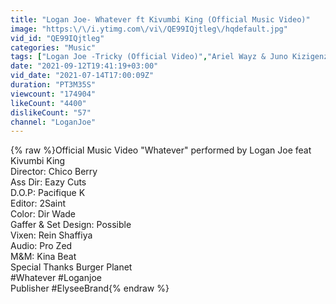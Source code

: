 ```yaml
---
title: "Logan Joe- Whatever ft Kivumbi King (Official Music Video)"
image: "https:\/\/i.ytimg.com\/vi\/QE99IQjtleg\/hqdefault.jpg"
vid_id: "QE99IQjtleg"
categories: "Music"
tags: ["Logan Joe -Tricky (Official Video)","Ariel Wayz & Juno Kizigenza - Away (Official Video) Ariel Wayz","Dj Pyfo- Kantona (Official Video) ft E.T & Kenny K-Shot"]
date: "2021-09-12T19:41:19+03:00"
vid_date: "2021-07-14T17:00:09Z"
duration: "PT3M35S"
viewcount: "174904"
likeCount: "4400"
dislikeCount: "57"
channel: "LoganJoe"
---
```

{% raw %}Official Music Video &quot;Whatever&quot; performed by Logan Joe feat Kivumbi King<br />Director: Chico Berry<br />Ass Dir: Eazy Cuts<br />D.O.P: Pacifique K<br />Editor: 2Saint<br />Color: Dir Wade<br />Gaffer &amp; Set Design: Possible<br />Vixen: Rein Shaffiya<br />Audio: Pro Zed<br />M&amp;M: Kina Beat<br />Special Thanks Burger Planet<br />#Whatever #Loganjoe<br />Publisher #ElyseeBrand{% endraw %}

